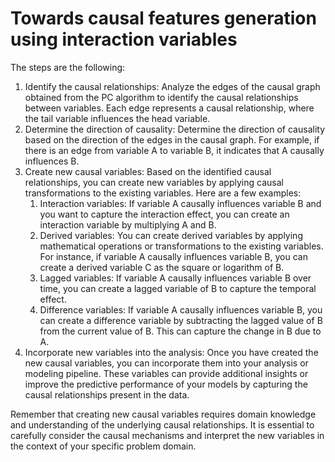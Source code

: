 # Towards causal features generation using interaction variables


The steps are the following: 
1. Identify the causal relationships: Analyze the edges of the causal graph obtained from the PC algorithm to identify the causal relationships between variables. Each edge represents a causal relationship, where the tail variable influences the head variable.
2. Determine the direction of causality: Determine the direction of causality based on the direction of the edges in the causal graph. For example, if there is an edge from variable A to variable B, it indicates that A causally influences B.
3. Create new causal variables: Based on the identified causal relationships, you can create new variables by applying causal transformations to the existing variables. Here are a few examples:
    1. Interaction variables: If variable A causally influences variable B and you want to capture the interaction effect, you can create an interaction variable by multiplying A and B.
    2. Derived variables: You can create derived variables by applying mathematical operations or transformations to the existing variables. For instance, if variable A causally influences variable B, you can create a derived variable C as the square or logarithm of B.
    3. Lagged variables: If variable A causally influences variable B over time, you can create a lagged variable of B to capture the temporal effect.
    4. Difference variables: If variable A causally influences variable B, you can create a difference variable by subtracting the lagged value of B from the current value of B. This can capture the change in B due to A.
4. Incorporate new variables into the analysis: Once you have created the new causal variables, you can incorporate them into your analysis or modeling pipeline. These variables can provide additional insights or improve the predictive performance of your models by capturing the causal relationships present in the data.

Remember that creating new causal variables requires domain knowledge and understanding of the underlying causal relationships. It is essential to carefully consider the causal mechanisms and interpret the new variables in the context of your specific problem domain.
